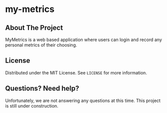 # my-metrics

<!-- ABOUT THE PROJECT -->
## About The Project
MyMetrics is a web based application where users can login and record any personal metrics of their choosing.


<!-- LICENSE -->
## License

Distributed under the MIT License. See `LICENSE` for more information.

<!-- HELP -->
## Questions? Need help?
Unfortunately, we are not answering any questions at this time. This project is still under construction.
